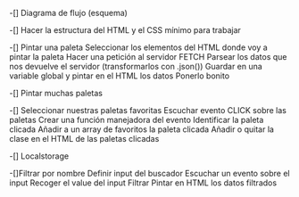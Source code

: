 -[] Diagrama de flujo (esquema)

-[] Hacer la estructura del HTML y el CSS mínimo para trabajar

-[] Pintar una paleta
Seleccionar los elementos del HTML donde voy a pintar la paleta
Hacer una petición al servidor FETCH
Parsear los datos que nos devuelve el servidor (transformarlos con .json())
Guardar en una variable global y pintar en el HTML los datos
Ponerlo bonito

-[] Pintar muchas paletas

-[] Seleccionar nuestras paletas favoritas
Escuchar evento CLICK sobre las paletas
Crear una función manejadora del evento
Identificar la paleta clicada
Añadir a un array de favoritos la paleta clicada
Añadir o quitar la clase en el HTML de las paletas clicadas

-[] Localstorage

-[]Filtrar por nombre
Definir input del buscador
Escuchar un evento sobre el input
Recoger el value del input
Filtrar
Pintar en HTML los datos filtrados
